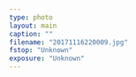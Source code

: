 ```yaml
---
type: photo
layout: main
caption: ""
filename: "20171116220009.jpg"
fstop: "Unknown"
exposure: "Unknown"
---
```

